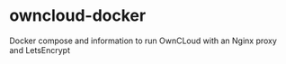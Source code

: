 # owncloud-docker
Docker compose and information to run OwnCLoud with an Nginx proxy and LetsEncrypt
